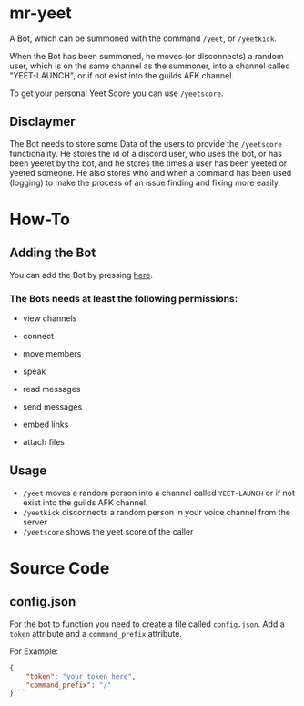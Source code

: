 # mr-yeet
A Bot, which can be summoned with the command `/yeet`, or `/yeetkick`.

When the Bot has been summoned, he moves (or disconnects) a random user, which is on the same channel as the summoner, into a channel called "YEET-LAUNCH", or if not exist into the guilds AFK channel.

To get your personal Yeet Score you can use `/yeetscore`.

## Disclaymer
The Bot needs to store some Data of the users to provide the `/yeetscore` functionality. He stores the id of a discord user, who uses the bot, or has been yeetet by the bot, and he stores the times a user has been yeeted or yeeted someone.
He also stores who and when a command has been used (logging) to make the process of an issue finding and fixing more easily.


# How-To
## Adding the Bot
You can add the Bot by pressing [here](https://discord.com/oauth2/authorize?client_id=753719268021108796&scope=bot&permissions=19975168).

### The Bots needs at least the following permissions:
- view channels
- connect
- move members
- speak

- read messages
- send messages
- embed links
- attach files

## Usage
- `/yeet` moves a random person into a channel called `YEET-LAUNCH` or if not exist into the guilds AFK channel.
- `/yeetkick` disconnects a random person in your voice channel from the server
- `/yeetscore` shows the yeet score of the caller

# Source Code
## config.json
For the bot to function you need to create a file called `config.json`. Add a `token` attribute and a `command_prefix` attribute.

For Example:
```json
{
    "token": "your token here",
    "command_prefix": "/"
}```
